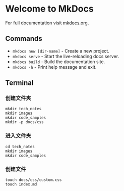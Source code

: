 # Welcome to MkDocs

For full documentation visit [mkdocs.org](https://www.mkdocs.org).

## Commands

* `mkdocs new [dir-name]` - Create a new project.
* `mkdocs serve` - Start the live-reloading docs server.
* `mkdocs build` - Build the documentation site.
* `mkdocs -h` - Print help message and exit.

## Terminal 

### 创建文件夹
```
mkdir tech_notes
mkdir images
mkdir code_samples
mkdir -p docs/css
```
### 进入文件夹
```
cd tech_notes
mkdir images
mkdir code_samples 
```
### 创建文件
```
touch docs/css/custom.css
touch index.md
```



